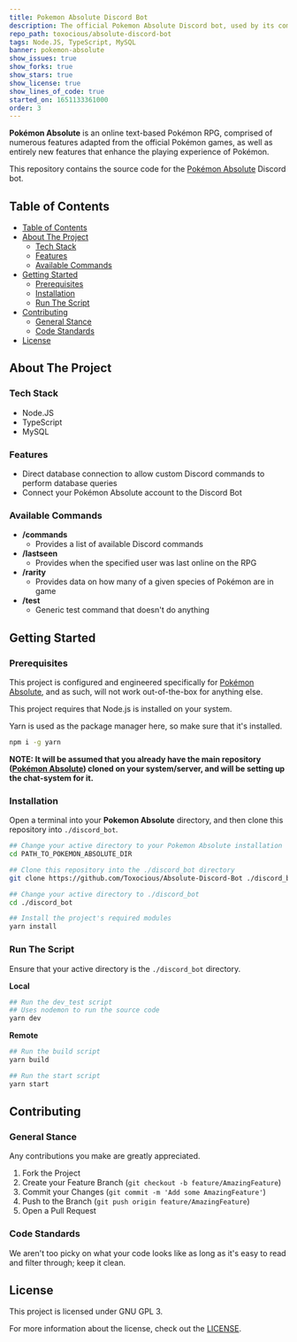 ```yaml
---
title: Pokemon Absolute Discord Bot
description: The official Pokemon Absolute Discord bot, used by its community for various QoL features and support outside of the RPG.
repo_path: toxocious/absolute-discord-bot
tags: Node.JS, TypeScript, MySQL
banner: pokemon-absolute
show_issues: true
show_forks: true
show_stars: true
show_license: true
show_lines_of_code: true
started_on: 1651133361000
order: 3
---
```


**Pok&eacute;mon Absolute** is an online text-based Pok&eacute;mon RPG, comprised of numerous features adapted from the official Pok&eacute;mon games, as well as entirely new features that enhance the playing experience of Pok&eacute;mon.

This repository contains the source code for the [Pok&eacute;mon Absolute](https://github.com/Toxocious/Absolute) Discord bot.


## Table of Contents
- [Table of Contents](#table-of-contents)
- [About The Project](#about-the-project)
  - [Tech Stack](#tech-stack)
  - [Features](#features)
  - [Available Commands](#available-commands)
- [Getting Started](#getting-started)
  - [Prerequisites](#prerequisites)
  - [Installation](#installation)
  - [Run The Script](#run-the-script)
- [Contributing](#contributing)
  - [General Stance](#general-stance)
  - [Code Standards](#code-standards)
- [License](#license)



## About The Project
### Tech Stack
- Node.JS
- TypeScript
- MySQL

### Features
- Direct database connection to allow custom Discord commands to perform database queries
- Connect your Pok&eacute;mon Absolute account to the Discord Bot

### Available Commands
- **/commands**
  - Provides a list of available Discord commands
- **/lastseen <user>**
  - Provides when the specified user was last online on the RPG
- **/rarity <species> <forme OPTIONAL>**
  - Provides data on how many of a given species of Pok&eacute;mon are in game
- **/test**
  - Generic test command that doesn't do anything



## Getting Started
### Prerequisites
This project is configured and engineered specifically for [Pok&eacute;mon Absolute](https://github.com/Toxocious/Absolute), and as such, will not work out-of-the-box for anything else.

This project requires that Node.js is installed on your system.

Yarn is used as the package manager here, so make sure that it's installed.
```bash
npm i -g yarn
```

**NOTE: It will be assumed that you already have the main repository ([Pok&eacute;mon Absolute](https://github.com/Toxocious/Absolute)) cloned on your system/server, and will be setting up the chat-system for it.**

### Installation
Open a terminal into your **Pokemon Absolute** directory, and then clone this repository into ``./discord_bot``.

```bash
## Change your active directory to your Pokemon Absolute installation
cd PATH_TO_POKEMON_ABSOLUTE_DIR

## Clone this repository into the ./discord_bot directory
git clone https://github.com/Toxocious/Absolute-Discord-Bot ./discord_bot

## Change your active directory to ./discord_bot
cd ./discord_bot

## Install the project's required modules
yarn install
```

### Run The Script
Ensure that your active directory is the ``./discord_bot`` directory.

**Local**
```bash
## Run the dev_test script
## Uses nodemon to run the source code
yarn dev
```

**Remote**
```bash
## Run the build script
yarn build

## Run the start script
yarn start
```


## Contributing
### General Stance
Any contributions you make are greatly appreciated.

1. Fork the Project
2. Create your Feature Branch (``git checkout -b feature/AmazingFeature``)
3. Commit your Changes (``git commit -m 'Add some AmazingFeature'``)
4. Push to the Branch (``git push origin feature/AmazingFeature``)
5. Open a Pull Request

### Code Standards
We aren't too picky on what your code looks like as long as it's easy to read and filter through; keep it clean.



## License
This project is licensed under GNU GPL 3.

For more information about the license, check out the [LICENSE](LICENSE).
